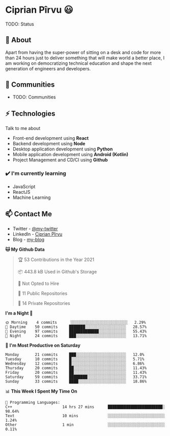 # Ciprian Pîrvu 😃

TODO: Status

## 🧐 About

Apart from having the super-power of sitting on a desk and code for more than 24 hours just to deliver something that will make world a better place, I am working on democratizing technical education and shape the next generation of engineers and developers.

## 👯 Communities

-   TODO: Communities

## ⚡ Technologies

Talk to me about

-   Front-end development using **React**
-   Backend development using **Node**
-   Desktop application development using **Python**
-   Mobile application development using **Android (Kotlin)**
-   Project Management and CD/CI using **Github**

### ✔️ I'm currently learning

-   JavaScript
-   ReactJS
-   Machine Learning

## 📫 Contact Me

-   Twitter - [@my-twitter]()
-   LinkedIn - [Ciprian Pîrvu](https://www.linkedin.com/in/p%C3%AErvu-ciprian-cristian-4415991b1/)
-   Blog - [my-blog]()

<!--START_SECTION:waka-->
**🐱 My Github Data** 

> 🏆 53 Contributions in the Year 2021
 > 
> 📦 443.8 kB Used in Github's Storage 
 > 
> 🚫 Not Opted to Hire
 > 
> 📜 11 Public Repositories 
 > 
> 🔑 14 Private Repositories  
 > 
**I'm a Night 🦉** 

```text
🌞 Morning    4 commits      ░░░░░░░░░░░░░░░░░░░░░░░░░   2.29% 
🌆 Daytime    50 commits     ███████░░░░░░░░░░░░░░░░░░   28.57% 
🌃 Evening    97 commits     █████████████░░░░░░░░░░░░   55.43% 
🌙 Night      24 commits     ███░░░░░░░░░░░░░░░░░░░░░░   13.71%

```
📅 **I'm Most Productive on Saturday** 

```text
Monday       21 commits     ███░░░░░░░░░░░░░░░░░░░░░░   12.0% 
Tuesday      10 commits     █░░░░░░░░░░░░░░░░░░░░░░░░   5.71% 
Wednesday    12 commits     █░░░░░░░░░░░░░░░░░░░░░░░░   6.86% 
Thursday     20 commits     ██░░░░░░░░░░░░░░░░░░░░░░░   11.43% 
Friday       20 commits     ██░░░░░░░░░░░░░░░░░░░░░░░   11.43% 
Saturday     59 commits     ████████░░░░░░░░░░░░░░░░░   33.71% 
Sunday       33 commits     ████░░░░░░░░░░░░░░░░░░░░░   18.86%

```


📊 **This Week I Spent My Time On** 

```text
💬 Programming Languages: 
C++                      14 hrs 27 mins      ████████████████████████░   98.64% 
Text                     10 mins             ░░░░░░░░░░░░░░░░░░░░░░░░░   1.24% 
Other                    1 min               ░░░░░░░░░░░░░░░░░░░░░░░░░   0.11%

```


<!--END_SECTION:waka-->
